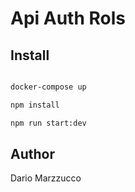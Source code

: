 # Api Auth Rols


## Install

```bash

docker-compose up 

npm install

npm run start:dev

```

## Author 

Dario Marzzucco 